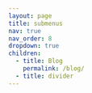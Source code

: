 ```yaml
---
layout: page
title: submenus
nav: true
nav_order: 8
dropdown: true
children:
  - title: Blog
    permalink: /blog/
  - title: divider
---
```

